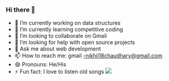 ### Hi there 👋



- 🔭 I’m currently working on data structures
- 🌱 I’m currently learning competitive coding
- 👯 I’m looking to collaborate on Gmail
- 🤔 I’m looking for help with open source projects
- 💬 Ask me about web development
- 📫 How to reach me: gmail -nikhil18chaudhary@gmail.com
- 😄 Pronouns: He/His
- ⚡ Fun fact: I love to listen old songs
  <img src="https://github-readme-stats.vercel.app/api?username=nik464&&show_icons=true&title_color=ffffff&icon_color=bb2acf&text_color=daf7dc&bg_color=151515">

